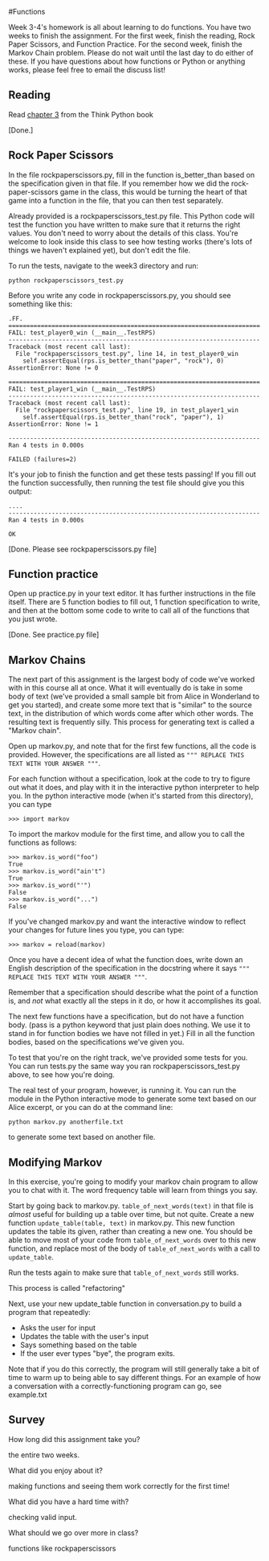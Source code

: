 #Functions

Week 3-4's homework is all about learning to do functions.  You have two weeks to
finish the assignment. For the first week, finish the reading, Rock Paper
Scissors, and Function Practice.  For the second week, finish the Markov Chain
problem.  Please do not wait until the last day to do either of these.  If you
have questions about how functions or Python or anything works, please feel free
to email the discuss list!

## Reading

Read [chapter 3](http://www.greenteapress.com/thinkpython/html/thinkpython004.html) from the
Think Python book

[Done.]

## Rock Paper Scissors

In the file rockpaperscissors.py, fill in the function is_better_than based on
the specification given in that file. If you remember how we did the
rock-paper-scissors game in the class, this would be turning the heart of that
game into a function in the file, that you can then test separately.

Already provided is a rockpaperscissors_test.py file. This Python code will
test the function you have written to make sure that it returns the right
values. You don't need to worry about the details of this class. You're welcome
to look inside this class to see how testing works (there's lots of things we
haven't explained yet), but don't edit the file.

To run the tests, navigate to the week3 directory and run:

    python rockpaperscissors_test.py

Before you write any code in rockpaperscissors.py, you should see something like this:


    .FF.
    ======================================================================
    FAIL: test_player0_win (__main__.TestRPS)
    ----------------------------------------------------------------------
    Traceback (most recent call last):
      File "rockpaperscissors_test.py", line 14, in test_player0_win
        self.assertEqual(rps.is_better_than("paper", "rock"), 0)
    AssertionError: None != 0

    ======================================================================
    FAIL: test_player1_win (__main__.TestRPS)
    ----------------------------------------------------------------------
    Traceback (most recent call last):
      File "rockpaperscissors_test.py", line 19, in test_player1_win
        self.assertEqual(rps.is_better_than("rock", "paper"), 1)
    AssertionError: None != 1

    ----------------------------------------------------------------------
    Ran 4 tests in 0.000s

    FAILED (failures=2)

It's your job to finish the function and get these tests passing!  If you fill
out the function successfully, then running the test file should give you this
output:

    ....
    ----------------------------------------------------------------------
    Ran 4 tests in 0.000s

    OK
	
[Done. Please see rockpaperscissors.py file]

## Function practice

Open up practice.py in your text editor.  It has further instructions in the
file itself.  There are 5 function bodies to fill out, 1 function specification
to write, and then at the bottom some code to write to call all of the functions
that you just wrote.

[Done. See practice.py file]

## Markov Chains

The next part of this assignment is the largest body of code we've
worked with in this course all at once.  What it will eventually do is
take in some body of text (we've provided a small sample bit from
Alice in Wonderland to get you started), and create some more text
that is "similar" to the source text, in the distribution of which
words come after which other words.  The resulting text is frequently
silly.  This process for generating text is called a "Markov chain".

Open up markov.py, and note that for the first few functions, all the
code is provided.  However, the specifications are all listed as
`""" REPLACE THIS TEXT WITH YOUR ANSWER """`.

For each function without a specification, look at the code to try to figure out
what it does, and play with it in the interactive python interpreter to help
you. In the python interactive mode (when it's started from this directory), you
can type

    >>> import markov

To import the markov module for the first time, and allow you to call
the functions as follows:

    >>> markov.is_word("foo")
    True
    >>> markov.is_word("ain't")
    True
    >>> markov.is_word("'")
    False
    >>> markov.is_word("...")
    False

If you've changed markov.py and want the interactive window to reflect
your changes for future lines you type, you can type:

    >>> markov = reload(markov)

Once you have a decent idea of what the function does, write down an
English description of the specification in the docstring where it
says `""" REPLACE THIS TEXT WITH YOUR ANSWER """`.

Remember that a specification should describe what the point of a function is,
and *not* what exactly all the steps in it do, or how it accomplishes its goal.

The next few functions have a specification, but do not have a
function body.  (pass is a python keyword that just plain does
nothing.  We use it to stand in for function bodies we have not filled
in yet.)  Fill in all the function bodies, based on the specifications
we've given you.

To test that you're on the right track, we've provided some tests for
you.  You can run tests.py the same way you ran
rockpaperscissors_test.py above, to see how you're doing.

The real test of your program, however, is running it.  You can run the module
in the Python interactive mode to generate some text based on our Alice excerpt,
or you can do at the command line:

    python markov.py anotherfile.txt

to generate some text based on another file.

## Modifying Markov

In this exercise, you're going to modify your markov chain program to
allow you to chat with it.  The word frequency table will learn from
things you say.

Start by going back to markov.py.  `table_of_next_words(text)` in that
file is *almost* useful for building up a table over time, but not
quite.  Create a new function `update_table(table, text)` in markov.py.
This new function updates the table its given, rather than creating a
new one.  You should be able to move most of your code from
`table_of_next_words` over to this new function, and replace most of the
body of `table_of_next_words` with a call to `update_table`.

Run the tests again to make sure that `table_of_next_words` still works.

This process is called "refactoring"

Next, use your new update_table function in conversation.py to build a
program that repeatedly:

- Asks the user for input
- Updates the table with the user's input
- Says something based on the table
- If the user ever types "bye", the program exits.

Note that if you do this correctly, the program will still generally
take a bit of time to warm up to being able to say different things.
For an example of how a conversation with a correctly-functioning
program can go, see example.txt

## Survey

How long did this assignment take you? 
   
the entire two weeks.

What did you enjoy about it?    

making functions and seeing them work correctly for the first time!

What did you have a hard time with?    

checking valid input.

What should we go over more in class?    

functions like rockpaperscissors